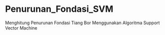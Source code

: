 # Penurunan_Fondasi_SVM
Menghitung Penurunan Fondasi Tiang Bor Menggunakan Algoritma Support Vector Machine
